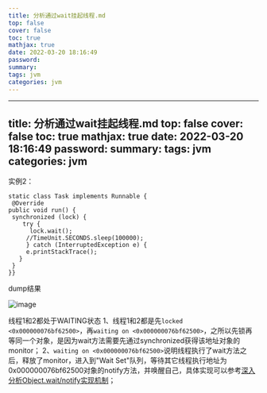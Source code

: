 ```yaml
---
title: 分析通过wait挂起线程.md
top: false
cover: false
toc: true
mathjax: true
date: 2022-03-20 18:16:49
password:
summary:
tags: jvm
categories: jvm
---
```

---
title: 分析通过wait挂起线程.md
top: false
cover: false
toc: true
mathjax: true
date: 2022-03-20 18:16:49
password:
summary:
tags: jvm
categories: jvm
---
实例2：

```
static class Task implements Runnable {   
 @Override    
public void run() {       
 synchronized (lock) {            
    try {                
      lock.wait();                
     //TimeUnit.SECONDS.sleep(100000);           
     } catch (InterruptedException e) {                
     e.printStackTrace();           
   }       
 }    
}}
```

dump结果

![image](https://upload-images.jianshu.io/upload_images/13965490-df9526920ac4ea62?imageMogr2/auto-orient/strip%7CimageView2/2/w/1240)

线程1和2都处于WAITING状态
1、线程1和2都是先`locked <0x000000076bf62500>`，再`waiting on <0x000000076bf62500>`，之所以先锁再等同一个对象，是因为wait方法需要先通过synchronized获得该地址对象的monitor；
2、`waiting on <0x000000076bf62500>`说明线程执行了wait方法之后，释放了monitor，进入到"Wait Set"队列，等待其它线程执行地址为0x000000076bf62500对象的notify方法，并唤醒自己，具体实现可以参考[深入分析Object.wait/notify实现机制](http://www.jianshu.com/p/f4454164c017)；
